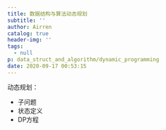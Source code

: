 ```yaml
---
title: 数据结构与算法动态规划
subtitle: ''
author: Airren
catalog: true
header-img: ''
tags:
  - null
p: data_struct_and_algorithm/dynamic_programming
date: 2020-09-17 00:53:15
---
```




动态规划： 

- 子问题
- 状态定义
- DP方程

